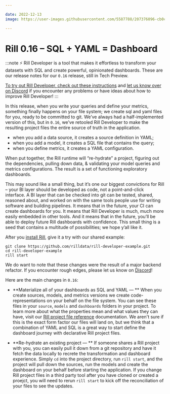 ```yaml
---

date: 2022-12-13
image: https://user-images.githubusercontent.com/5587788/207376096-cb0c6fc0-3127-43a6-8035-3fe4c2ee2834.png

---
```


# Rill 0.16 – SQL + YAML = Dashboard

:::note
⚡ Rill Developer is a tool that makes it effortless to transform your datasets with SQL and create powerful, opinionated dashboards. These are our release notes for our `0.16` release, still in Tech Preview.

[To try out Rill Developer, check out these instructions](/home/install) and [let us know over on Discord](https://discord.gg/TatjVY32) if you encounter any problems or have ideas about how to improve Rill Developer!
:::

In this release, when you write your queries and define your metrics, something finally happens on your file system; we create sql and yaml files for you, ready to be committed to git. We’ve always had a half-implemented version of this, but in `0.16`, we’ve retooled Rill Developer to make the resulting project files the entire source of truth in the application.
- when you add a data source, it creates a source definition in YAML;
- when you add a model, it creates a SQL file that contains the query;
- when you define metrics, it creates a YAML configuration.

When put together, the Rill runtime will “re-hydrate” a project, figuring out the dependencies, pulling down data, & validating your model queries and metrics configurations. The result is a set of functioning exploratory dashboards.

This may sound like a small thing, but it’s one our biggest convictions for Rill – your BI layer should be developed as code, not a point-and-click interface. A BI layer that can be checked into git can be tested, shared, reasoned about, and worked on with the same tools people use for writing software and building pipelines. It means that in the future, your CI can create dashboards for you. It means that Rill Developer is much, much more easily embedded in other tools. And it means that in the future, you’ll be able to deploy future Rill dashboards with confidence. This small thing is a seed that contains a multitude of possibilities; we hope y’all like it.


 After you [install Rill](/home/install), give it a try with our shared example:

```
git clone https://github.com/rilldata/rill-developer-example.git
cd rill-developer-example
rill start
```

We do want to note that these changes were the result of a major backend refactor. If you encounter rough edges, please let us know on [Discord](https://discord.gg/TatjVY32)!

Here are the main changes in `0.16`:

- **Materialize all of your dashboards as SQL and YAML — ** When you create sources, models, and metrics versions we create code-representations on your behalf on the file system. You can see these files in your `source`, `models` and `dashboards` folders in your project. To learn more about what the properties mean and what values they can have, visit our [Rill project file reference](../../reference/project-files/) documentation. We aren't sure if this is the exact form factor our files will land on, but we think that a combination of YAML and SQL is a great way to start define the dashboard journey with declarative Rill project files.

- **Re-hydrate an existing project — ** If someone shares a Rill project with you, you can easily pull it down from a git repository and have it fetch the data locally to recrete the transformation and dashboard experience. Simply `cd` into the project directory, run `rill start`, and the project will pull down the sources, run the models and create the dashboard on your behalf before starting the application. If you change Rill project files in a third party tool after you have cloned or created a proejct, you will need to rerun `rill start` to kick off the reconciliation of your files to see the updates.

